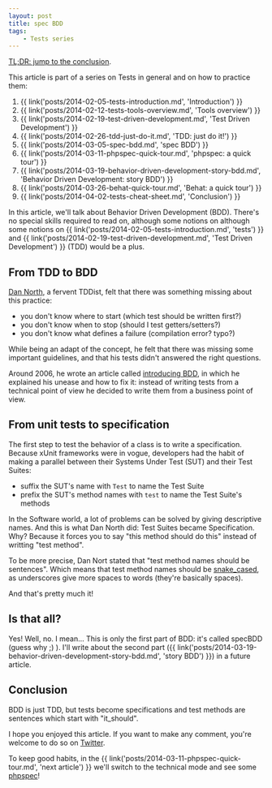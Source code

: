 ```yaml
---
layout: post
title: spec BDD
tags:
    - Tests series
---
```


[TL;DR: jump to the conclusion](#conclusion).

This article is part of a series on Tests in general and on how to practice
them:

1. {{ link('posts/2014-02-05-tests-introduction.md', 'Introduction') }}
2. {{ link('posts/2014-02-12-tests-tools-overview.md', 'Tools overview') }}
3. {{ link('posts/2014-02-19-test-driven-development.md', 'Test Driven Development') }}
4. {{ link('posts/2014-02-26-tdd-just-do-it.md', 'TDD: just do it!') }}
5. {{ link('posts/2014-03-05-spec-bdd.md', 'spec BDD') }}
6. {{ link('posts/2014-03-11-phpspec-quick-tour.md', 'phpspec: a quick tour') }}
7. {{ link('posts/2014-03-19-behavior-driven-development-story-bdd.md', 'Behavior Driven Development: story BDD') }}
8. {{ link('posts/2014-03-26-behat-quick-tour.md', 'Behat: a quick tour') }}
9. {{ link('posts/2014-04-02-tests-cheat-sheet.md', 'Conclusion') }}

In this article, we'll talk about Behavior Driven Development (BDD). There's no
special skills required to read on, although some notions on although some
notions on {{ link('posts/2014-02-05-tests-introduction.md', 'tests') }} and
{{ link('posts/2014-02-19-test-driven-development.md', 'Test Driven Development') }}
(TDD) would be a plus.

## From TDD to BDD

[Dan North](http://dannorth.net/about/), a fervent TDDist, felt that there was
something missing about this practice:

* you don't know where to start (which test should be written first?)
* you don't know when to stop (should I test getters/setters?)
* you don't know what defines a failure (compilation error? typo?)

While being an adapt of the concept, he felt that there was missing some
important guidelines, and that his tests didn't answered the right questions.

Around 2006, he wrote an article called
[introducing BDD](http://dannorth.net/about/), in which he explained his unease
and how to fix it: instead of writing tests from a technical point of view he
decided to write them from a business point of view.

## From unit tests to specification

The first step to test the behavior of a class is to write a specification.
Because xUnit frameworks were in vogue, developers had the habit of making a
parallel between their Systems Under Test (SUT) and their Test Suites:

* suffix the SUT's name with `Test` to name the Test Suite
* prefix the SUT's method names with `test` to name the Test Suite's methods

In the Software world, a lot of problems can be solved by giving descriptive
names. And this is what Dan North did: Test Suites became Specification. Why?
Because it forces you to say "this method should do this" instead of writting
"test method".

To be more precise, Dan Nort stated that "test method names should be
sentences". Which means that test method names should be
[snake_cased](http://en.wikipedia.org/wiki/Snake_case), as underscores give more
spaces to words (they're basically spaces).

And that's pretty much it!

## Is that all?

Yes! Well, no. I mean... This is only the first part of BDD: it's called specBDD
(guess why ;) ). I'll write about the second part
({{ link('posts/2014-03-19-behavior-driven-development-story-bdd.md', 'story BDD') }})
in a future article.

## Conclusion

BDD is just TDD, but tests become specifications and test methods are sentences
which start with "it_should".

I hope you enjoyed this article. If you want to make any comment, you're welcome
to do so on [Twitter](https://twitter.com/epiloic).

To keep good habits, in the {{ link('posts/2014-03-11-phpspec-quick-tour.md', 'next article') }}
we'll switch to the technical mode and see some [phpspec](http://www.phpspec.net/)!
